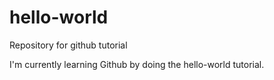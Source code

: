 # hello-world
Repository for github tutorial

I'm currently learning Github by doing the hello-world tutorial. 

